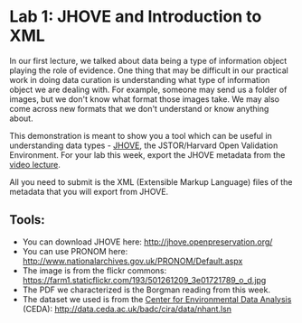 # Lab 1: JHOVE and Introduction to XML

In our first lecture, we talked about data being a type of information object playing the role of evidence. One thing that may be difficult in our practical work in doing data curation is understanding what type of information object we are dealing with. For example, someone may send us a folder of images, but we don't know what format those images take. We may also come across new formats that we don't understand or know anything about. 

This demonstration is meant to show you a tool which can be useful in understanding data types - [JHOVE](https://jhove.openpreservation.org/), the JSTOR/Harvard Open Validation Environment. For your lab this week, export the JHOVE metadata from the [video lecture](https://canvas.uw.edu/courses/1613532/files/100291653/download). 

All you need to submit is the XML (Extensible Markup Language) files of the metadata that you will export from JHOVE.

## Tools:
- You can download JHOVE here: http://jhove.openpreservation.org/
- You can use PRONOM here: http://www.nationalarchives.gov.uk/PRONOM/Default.aspx
- The image is from the flickr commons: https://farm1.staticflickr.com/193/501261209_3e01721789_o_d.jpg
- The PDF we characterized is the Borgman reading from this week.
- The dataset we used is from the [Center for Environmental Data Analysis](https://data.ceda.ac.uk/badc/cira/data/) (CEDA): http://data.ceda.ac.uk/badc/cira/data/nhant.lsn
